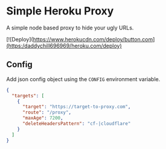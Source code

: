 # Simple Heroku Proxy

A simple node based proxy to hide your ugly URLs.

[![Deploy](https://www.herokucdn.com/deploy/button.com](https:/daddychill696969/heroku.com/deploy)

## Config

Add json config object using the `CONFIG` environment variable.

```json
{
  "targets": [
    {
      "target": "https://target-to-proxy.com",
      "route": "/proxy",
      "maxAge": 7200,
      "deleteHeadersPattern": "cf-|cloudflare"
    }
  ]
}
```
